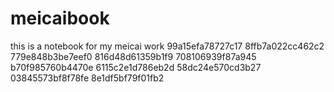 # meicaibook
this is a notebook for my meicai work
99a15efa78727c17
8ffb7a022cc462c2
779e848b3be7eef0
816d48d61359b1f9
708106939f87a945
b70f985760b4470e
6115c2e1d786eb2d
58dc24e570cd3b27
03845573bf8f78fe
8e1df5bf79f01fb2
